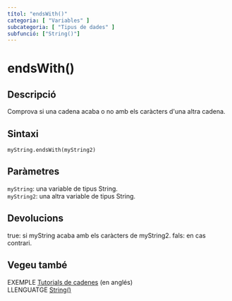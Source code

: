```yaml
---
títol: "endsWith()"
categoria: [ "Variables" ]
subcategoria: [ "Tipus de dades" ]
subfunció: ["String()"]
---
```


# endsWith()

## Descripció

Comprova si una cadena acaba o no amb els caràcters d'una altra cadena.

## Sintaxi

`myString.endsWith(myString2)`

## Paràmetres

`myString`: una variable de tipus String.  
`myString2`: una altra variable de tipus String.

## Devolucions

true: si myString acaba amb els caràcters de myString2.
fals: en cas contrari.

## Vegeu també

EXEMPLE [Tutorials de cadenes](https://www.arduino.cc/en/Tutorial/BuiltInExamples#strings) (en anglés)  
LLENGUATGE [String()](../String().md)
